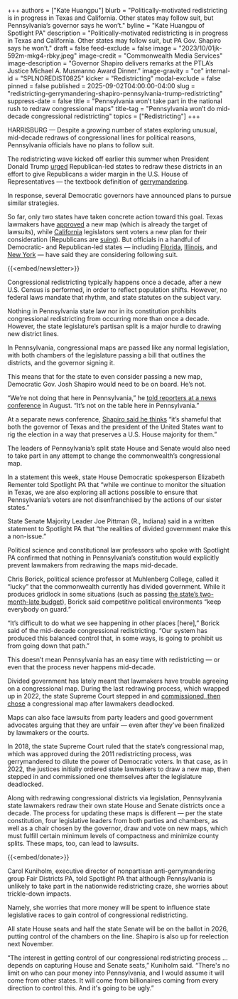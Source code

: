 +++
authors = ["Kate Huangpu"]
blurb = "Politically-motivated redistricting is in progress in Texas and California. Other states may follow suit, but Pennsylvania’s governor says he won’t."
byline = "Kate Huangpu of Spotlight PA"
description = "Politically-motivated redistricting is in progress in Texas and California. Other states may follow suit, but PA Gov. Shapiro says he won’t."
draft = false
feed-exclude = false
image = "2023/10/01jk-592m-mkg4-rbky.jpeg"
image-credit = "Commonwealth Media Services"
image-description = "Governor Shapiro delivers remarks at the PTLA’s Justice Michael A. Musmanno Award Dinner."
image-gravity = "ce"
internal-id = "SPLNOREDIST0825"
kicker = "Redistricting"
modal-exclude = false
pinned = false
published = 2025-09-02T04:00:00-04:00
slug = "redistricting-gerrymandering-shapiro-pennsylvania-trump-redistricting"
suppress-date = false
title = "Pennsylvania won’t take part in the national rush to redraw congressional maps"
title-tag = "Pennsylvania won’t do mid-decade congressional redistricting"
topics = ["Redistricting"]
+++

HARRISBURG — Despite a growing number of states exploring unusual, mid-decade redraws of congressional lines for political reasons, Pennsylvania officials have no plans to follow suit.

The redistricting wave kicked off earlier this summer when President Donald Trump <a href="https://truthsocial.com/@realDonaldTrump/posts/115064705209848959">urged</a> Republican-led states to redraw these districts in an effort to give Republicans a wider margin in the U.S. House of Representatives — the textbook definition of <a href="https://blogs.loc.gov/loc/2024/07/gerrymandering-the-origin-story/">gerrymandering</a>.

In response, several Democratic governors have announced plans to pursue similar strategies.

So far, only two states have taken concrete action toward this goal. Texas lawmakers have <a href="https://www.texastribune.org/2025/08/23/texas-congressional-map-lawsuit/">approved</a> a new map (which is already the target of lawsuits), while <a href="https://calmatters.org/politics/2025/08/california-redistricting-vote/">California</a> legislators sent voters a new plan for their consideration (Republicans are <a href="https://calmatters.org/politics/2025/08/california-redistricting-vote/">suing</a>). But officials in a handful of Democratic- and Republican-led states —&nbsp;including <a href="https://floridapolitics.com/archives/752790-ron-desantis-pc/">Florida</a>, <a href="https://www.wbez.org/springfield/2025/08/13/illinois-redistricting-jb-pritzker-texas-democrats-greg-abbott-remap">Illinois</a>, and <a href="https://spectrumlocalnews.com/nys/central-ny/politics/2025/08/22/hochul-leaders-meet-on-redistricting-">New York</a> — have said they are considering following suit.

{{<embed/newsletter>}}

Congressional redistricting typically happens once a decade, after a new U.S. Census is performed, in order to reflect population shifts. However, no federal laws mandate that rhythm, and state statutes on the subject vary.

Nothing in Pennsylvania state law nor in its constitution prohibits congressional redistricting from occurring more than once a decade. However, the state legislature’s partisan split is a major hurdle to drawing new district lines.

In Pennsylvania, congressional maps are passed like any normal legislation, with both chambers of the legislature passing a bill that outlines the districts, and the governor signing it.

This means that for the state to even consider passing a new map, Democratic Gov. Josh Shapiro would need to be on board. He’s not.

“We’re not doing that here in Pennsylvania,” he <a href="https://www.youtube.com/watch?v=m9ursCYslVw&amp;t=17s">told reporters at a news conference</a> in August. “It’s not on the table here in Pennsylvania.”

At a separate news conference, <a href="https://pacast.com/m?p=28159">Shapiro said he thinks</a> “it’s shameful that both the governor of Texas and the president of the United States want to rig the election in a way that preserves a U.S. House majority for them.”

The leaders of Pennsylvania’s split state House and Senate would also need to take part in any attempt to change the commonwealth’s congressional map.

In a statement this week, state House Democratic spokesperson Elizabeth Rementer told Spotlight PA that “while we continue to monitor the situation in Texas, we are also exploring all actions possible to ensure that Pennsylvania’s voters are not disenfranchised by the actions of our sister states.”

State Senate Majority Leader Joe Pittman (R., Indiana) said in a written statement to Spotlight PA that “the realities of divided government make this a non-issue.”

Political science and constitutional law professors who spoke with Spotlight PA confirmed that nothing in Pennsylvania’s constitution would explicitly prevent lawmakers from redrawing the maps mid-decade.

Chris Borick, political science professor at Muhlenberg College, called it “lucky” that the commonwealth currently has divided government. While it produces gridlock in some situations (such as passing <a href="https://www.spotlightpa.org/news/2025/08/septa-cuts-josh-shapiro-transit-funding-senate-republican-plan-capitol/">the state’s two-month-late budget</a>), Borick said competitive political environments “keep everybody on guard.”

“It’s difficult to do what we see happening in other places \[here\],” Borick said of the mid-decade congressional redistricting. “Our system has produced this balanced control that, in some ways, is going to prohibit us from going down that path.”

This doesn’t mean Pennsylvania has an easy time with redistricting — or even that the process never happens mid-decade.

Divided government has lately meant that lawmakers have trouble agreeing on a congressional map. During the last redrawing process, which wrapped up in 2022, the state Supreme Court stepped in and <a href="https://www.spotlightpa.org/news/2022/02/pennsylvania-redistricting-congressional-map-supreme-court-pick/">commissioned, then chose</a> a congressional map after lawmakers deadlocked.

Maps can also face lawsuits from party leaders and good government advocates arguing that they are unfair — even after they&#39;ve been finalized by lawmakers or the courts.

In 2018, the state Supreme Court ruled that the state’s congressional map, which was approved during the 2011 redistricting process, was gerrymandered to dilute the power of Democratic voters. In that case, as in 2022, the justices initially ordered state lawmakers to draw a new map, then stepped in and commissioned one themselves after the legislature deadlocked.

Along with redrawing congressional districts via legislation, Pennsylvania state lawmakers redraw their own state House and Senate districts once a decade. The process for updating these maps is different — per the state constitution, four legislative leaders from both parties and chambers, as well as a chair chosen by the governor, draw and vote on new maps, which must fulfill certain minimum levels of compactness and minimize county splits. These maps, too, can lead to lawsuits.

{{<embed/donate>}}

Carol Kuniholm, executive director of nonpartisan anti-gerrymandering group Fair Districts PA, told Spotlight PA that although Pennsylvania is unlikely to take part in the nationwide redistricting craze, she worries about trickle-down impacts.

Namely, she worries that more money will be spent to influence state legislative races to gain control of congressional redistricting.

All state House seats and half the state Senate will be on the ballot in 2026, putting control of the chambers on the line. Shapiro is also up for reelection next November.

“The interest in getting control of our congressional redistricting process … depends on capturing House and Senate seats,” Kuniholm said. “There&#39;s no limit on who can pour money into Pennsylvania, and I would assume it will come from other states. It will come from billionaires coming from every direction to control this. And it&#39;s going to be ugly.”

